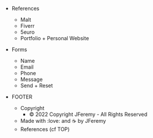 - References
    - Malt
    - Fiverr
    - 5euro
    - Portfolio + Personal Website

- Forms
    - Name
    - Email
    - Phone
    - Message
    - Send + Reset


- FOOTER
    - Copyright
        - © 2022 Copyright JFeremy - All Rights Reserved
    - Made with :love: and :coffee: by JFeremy 
    - References (cf TOP)